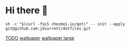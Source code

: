 # Hi there 👋

```shell
sh -c "$(curl -fsLS chezmoi.io/get)" -- init --apply git@github.com:jdsurrett/dotfiles.git
```

[TODO](TODO.md)
[wallpaper][def2]
[wallpaper large][def]

[def]: https://i.redd.it/ug7hy525o4291.jpg
[def2]: https://www.reddit.com/r/wallpaper/comments/uzdtqi/futurist_city_3840x2160
